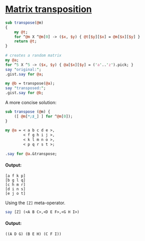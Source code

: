 [1]: http://rosettacode.org/wiki/Matrix_transposition

# [Matrix transposition][1]

```perl
sub transpose(@m)
{
    my @t;
    for ^@m X ^@m[0] -> ($x, $y) { @t[$y][$x] = @m[$x][$y] }
    return @t;
}
 
# creates a random matrix
my @a;
for ^5 X ^5 -> ($x, $y) { @a[$x][$y] = ('a'..'z').pick; }
say "original:";
.gist.say for @a;
 
my @b = transpose(@a);
say "transposed:";
.gist.say for @b;
```


A more concise solution:

```perl
sub transpose (@m) {
    ([ @m[*;$_] ] for ^@m[0]);
}
 
my @a = < a b c d e >,
        < f g h i j >,
        < k l m n o >,
        < p q r s t >;
 
.say for @a.&transpose;
```

#### Output:
```
[a f k p]
[b g l q]
[c h m r]
[d i n s]
[e j o t]
```


Using the `[Z]` meta-operator.

```perl
say [Z] (<A B C>,<D E F>,<G H I>)
```

#### Output:
```
((A D G) (B E H) (C F I))
```